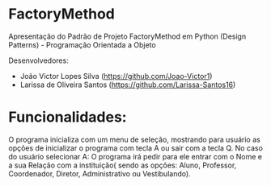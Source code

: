 # FactoryMethod
Apresentação do Padrão de Projeto FactoryMethod em Python (Design Patterns) - Programação Orientada a Objeto

Desenvolvedores: 
- João Victor Lopes Silva (https://github.com/Joao-Victor1)
- Larissa de Oliveira Santos (https://github.com/Larissa-Santos16)


# Funcionalidades:
O programa inicializa com um menu de seleção, mostrando para usuário as opções de inicializar o programa com tecla A ou sair com a tecla Q.
No caso do usuário selecionar A: O programa irá pedir para ele entrar com o Nome e a sua Relação com a instituição( sendo as opções: Aluno, Professor, Coordenador, Diretor, Administrativo ou Vestibulando).
